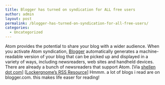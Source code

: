 ```yaml
---
title: Blogger has turned on syndication for ALL free users
author: admin
layout: post
permalink: /blogger-has-turned-on-syndication-for-all-free-users/
categories:
  - Uncategorized
---
```

Atom provides the potential to share your blog with a wider audience. When you activate Atom syndication, [Blogger][1] automatically generates a machine-readable version of your blog that can be picked up and displayed in a variety of ways, including newsreaders, web sites and handheld devices. There are already a bunch of newsreaders that support Atom. [Via [shellen dot com][2]] [[Lockergnome&#8217;s RSS Resource][3]] Hmmm. a lot of blogs i read are on blogger.com. this makes life easer for reading!

 [1]: http://help.blogger.com/bin/answer.py?answer=697 "BLOGGER - Knowledge Base - What is Atom?"
 [2]: http://www.shellen.com/jason/archives/2004_01_01_default.asp#107454459493362797
 [3]: http://rss.lockergnome.com/